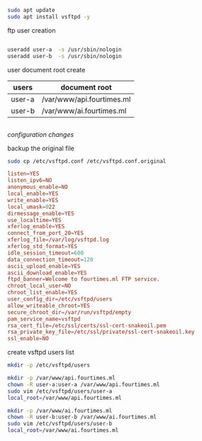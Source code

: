 
```bash
sudo apt update
sudo apt install vsftpd -y
```
ftp user creation

```bash

useradd user-a  -s /usr/sbin/nologin
useradd user-b  -s /usr/sbin/nologin

```

user document root create

|users| document root|
|---|---|
|user-a|/var/www/api.fourtimes.ml|
|user-b|/var/www/ai.fourtimes.ml|

```bash

```
_configuration changes_

backup the original file

```bash
sudo cp /etc/vsftpd.conf /etc/vsftpd.conf.original
```

```conf
listen=YES
listen_ipv6=NO
anonymous_enable=NO
local_enable=YES
write_enable=YES
local_umask=022
dirmessage_enable=YES
use_localtime=YES
xferlog_enable=YES
connect_from_port_20=YES
xferlog_file=/var/log/vsftpd.log
xferlog_std_format=YES
idle_session_timeout=600
data_connection_timeout=120
ascii_upload_enable=YES
ascii_download_enable=YES
ftpd_banner=Welcome to fourtimes.ml FTP service.
chroot_local_user=NO
chroot_list_enable=YES
user_config_dir=/etc/vsftpd/users
allow_writeable_chroot=YES
secure_chroot_dir=/var/run/vsftpd/empty
pam_service_name=vsftpd
rsa_cert_file=/etc/ssl/certs/ssl-cert-snakeoil.pem
rsa_private_key_file=/etc/ssl/private/ssl-cert-snakeoil.key
ssl_enable=NO

```


create vsftpd users list

```bash
mkdir -p /etc/vsftpd/users

mkdir -p /var/www/api.fourtimes.ml
chown -R user-a:user-a /var/www/api.fourtimes.ml
sudo vim /etc/vsftpd/users/user-a
local_root=/var/www/api.fourtimes.ml

mkdir -p /var/www/ai.fourtimes.ml
chown -R user-b:user-b /var/www/ai.fourtimes.ml
sudo vim /etc/vsftpd/users/user-b
local_root=/var/www/ai.fourtimes.ml

```





